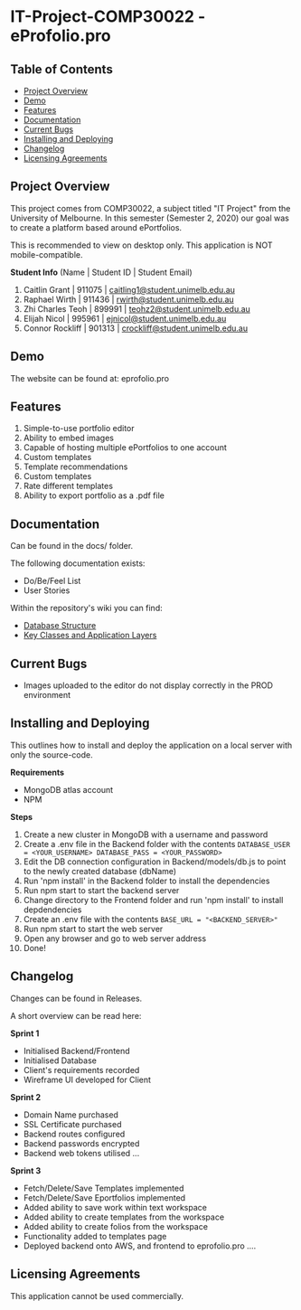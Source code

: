 
# IT-Project-COMP30022 - eProfolio.pro

## Table of Contents
  * [Project Overview](#project-overview)
  * [Demo](#demo)
  * [Features](#features)
  * [Documentation](#documentation)
  * [Current Bugs](#current-bugs)
  * [Installing and Deploying](#installing-and-deploying)
  * [Changelog](#changelog)
  * [Licensing Agreements](#licensing-agreements)


## Project Overview

This project comes from COMP30022, a subject titled "IT Project" from the University of Melbourne. In this semester (Semester 2, 2020) our goal was to create a platform based around ePortfolios. 

This is recommended to view on desktop only. This application is NOT mobile-compatible.

**Student Info** (Name | Student ID | Student Email)
1. Caitlin Grant | 911075 | caitling1@student.unimelb.edu.au 
2. Raphael Wirth | 911436 | rwirth@student.unimelb.edu.au 
3. Zhi Charles Teoh | 899991 | teohz2@student.unimelb.edu.au 
4. Elijah Nicol | 995961 | ejnicol@student.unimelb.edu.au 
5. Connor Rockliff | 901313 | crockliff@student.unimelb.edu.au

## Demo
The website can be found at: eprofolio.pro

## Features

 1. Simple-to-use portfolio editor 
 2. Ability to embed images 
 3. Capable of hosting multiple ePortfolios to one account
 4. Custom templates
 5. Template recommendations
 6. Custom templates
 7. Rate different templates
 8. Ability to export portfolio as a .pdf file


## Documentation
Can be found in the docs/ folder. 

The following documentation exists:

 - Do/Be/Feel List
 - User Stories
 
Within the repository's wiki you can find:

- [Database Structure](https://github.com/cairinmisa/IT-Project-COMP30022/wiki/Database-Structure)
- [Key Classes and Application Layers](https://github.com/cairinmisa/IT-Project-COMP30022/wiki/Key-Classes-and-Application-Layers)


## Current Bugs
- Images uploaded to the editor do not display correctly in the PROD environment


## Installing and Deploying
This outlines how to install and deploy the application on a local server with only the source-code.

**Requirements**

 - MongoDB atlas account
 - NPM

**Steps**
1. Create a new cluster in MongoDB with a username and password
2. Create a .env file in the Backend folder with the contents
 `DATABASE_USER = <YOUR_USERNAME>
  DATABASE_PASS = <YOUR_PASSWORD>`
3. Edit the DB connection configuration in Backend/models/db.js to point to the newly created database (dbName)
4. Run 'npm install' in the Backend folder to install the dependencies
5. Run npm start to start the backend server
6. Change directory to the Frontend folder and run 'npm install' to install depdendencies 
7. Create an .env file with the contents `BASE_URL = "<BACKEND_SERVER>"`
8. Run npm start to start the web server
9. Open any browser and go to web server address
10. Done!

## Changelog
Changes can be found in Releases.

A short overview can be read here:

**Sprint 1**

* Initialised Backend/Frontend
* Initialised Database
* Client's requirements recorded
* Wireframe UI developed for Client


**Sprint 2**

* Domain Name purchased
* SSL Certificate purchased
* Backend routes configured
* Backend passwords encrypted
* Backend web tokens utilised
...

**Sprint 3**

* Fetch/Delete/Save Templates implemented
* Fetch/Delete/Save Eportfolios implemented
* Added ability to save work within text workspace
* Added ability to create templates from the workspace
* Added ability to create folios from the workspace
* Functionality added to templates page
* Deployed backend onto AWS, and frontend to eprofolio.pro
....

## Licensing Agreements
This application cannot be used commercially.


